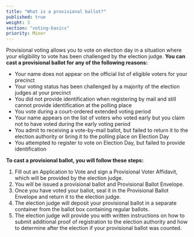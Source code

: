 ```yaml
---
title: "What is a provisional ballot?"
published: true
weight: 3
section: "voting-basics"
priority: Minor
---
```

Provisional voting allows you to vote on election day in a situation where your eligibility to vote has been challenged by the election judge. **You can cast a provisional ballot for any of the following reasons:**  
- Your name does not appear on the official list of eligible voters for your precinct  
- Your voting status has been challenged by a majority of the election judges at your precinct  
- You did not provide identification when registering by mail and still cannot provide identification at the polling place  
- You vote during a court-ordered extended voting period  
- Your name appears on the list of voters who voted early but you claim not to have voted during the early voting period  
- You admit to receiving a vote-by-mail ballot, but failed to return it to the election authority or bring it to the polling place on Election Day  
- You attempted to register to vote on Election Day, but failed to provide identification  

**To cast a provisional ballot, you will follow these steps:**  
1. Fill out an Application to Vote and sign a Provisional Voter Affidavit, which will be provided by the election judge.  
2. You will be issued a provisional ballot and Provisional Ballot Envelope.  
3. Once you have voted your ballot, seal it in the Provisional Ballot Envelope and return it to the election judge.  
4. The election judge will deposit your provisional ballot in a separate container from the ballot box containing regular ballots.  
5. The election judge will provide you with written instructions on how to submit additional proof of registration to the election authority and how to determine after the election if your provisional ballot was counted.  




